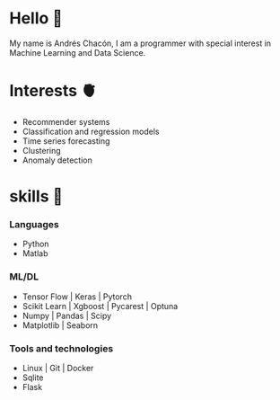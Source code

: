 # Hello 👋

My name is Andrés Chacón, I am a programmer with special interest in Machine Learning and Data Science.

# Interests 🫀

* Recommender systems
* Classification and regression models
* Time series forecasting
* Clustering
* Anomaly detection

# skills 🏹

### Languages

* Python
* Matlab

### ML/DL

* Tensor Flow | Keras | Pytorch
* Scikit Learn | Xgboost | Pycarest | Optuna
* Numpy | Pandas | Scipy
* Matplotlib | Seaborn

### Tools and technologies

* Linux | Git | Docker
* Sqlite
* Flask

